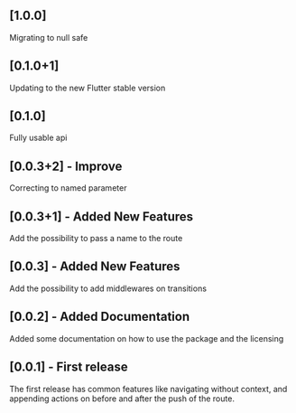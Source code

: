 ## [1.0.0]

Migrating to null safe

## [0.1.0+1]

Updating to the new Flutter stable version

## [0.1.0]

Fully usable api

## [0.0.3+2] - Improve

Correcting to named parameter

## [0.0.3+1] - Added New Features

Add the possibility to pass a name to the route

## [0.0.3] - Added New Features

Add the possibility to add middlewares on transitions

## [0.0.2] - Added Documentation

Added some documentation on how to use the package and the licensing

## [0.0.1] - First release

The first release has common features like navigating without context, and appending actions on before
and after the push of the route.